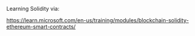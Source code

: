 Learning Solidity via:

https://learn.microsoft.com/en-us/training/modules/blockchain-solidity-ethereum-smart-contracts/
